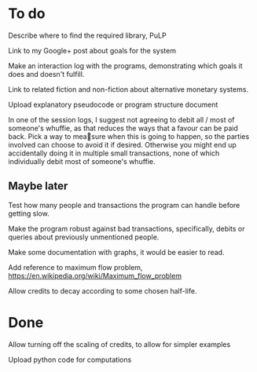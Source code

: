 To do
=====

Describe where to find the required library, PuLP

Link to my Google+ post about goals for the system

Make an interaction log with the programs, demonstrating which goals it does and doesn't fulfill.

Link to related fiction and non-fiction about alternative monetary systems.

Upload explanatory pseudocode or program structure document

In one of the session logs, I suggest not agreeing to debit all / most of someone's whuffie, as that reduces the ways that a favour can be paid back. Pick a way to measure when this is going to happen, so the parties involved can choose to avoid it if desired. Otherwise you might end up accidentally doing it in multiple small transactions, none of which individually debit most of someone's whuffie.

Maybe later
-----------

Test how many people and transactions the program can handle before getting slow.

Make the program robust against bad transactions, specifically, debits or queries about previously unmentioned people.

Make some documentation with graphs, it would be easier to read.

Add reference to maximum flow problem, https://en.wikipedia.org/wiki/Maximum_flow_problem

Allow credits to decay according to some chosen half-life.

Done
====

Allow turning off the scaling of credits, to allow for simpler examples

Upload python code for computations